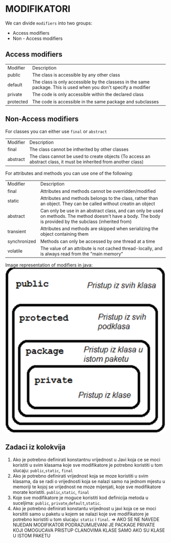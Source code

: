 # MODIFIKATORI

We can divide `modifiers` into two groups:
- Access modifiers
- Non - Access modifiers

## Access modifiers
<table>
<tr>
<td>
    Modifier
</td>
<td> Description</td>
</tr>
<tr>
<td>public</td>
<td>The class is accessible by any other class</td>
</tr>
<tr>
<td>default</td>
<td> The class is only accessible by the classess in the same package. This is used
when you don't specify a modifier
</td>
</tr>
<tr>
<td>private</td>
<td>The code is only accessible within the declared class</td>
</tr>
<tr>
<td>protected</td>
<td>The code is accessible in the same package and subclasses</td>
</tr>
</table>


## Non-Access modifiers
For classes you can either use `final` or `abstract`
<table>
<tr>
<td>
    Modifier
</td>
<td> Description</td>
</tr>
<tr>
<td>final</td>
<td>The class cannot be intherited by other classes</td>
</tr>
<tr>
<td>abstract</td>
<td> The class cannot be used to create objects (To access an abstract class, it must
be inherited from another class)

</table>

For attributes and methods you can use one of the following:
<table>
<tr>
<td>
    Modifier
</td>
<td> Description</td>
</tr>
<tr>
<td>final</td>
<td>Attributes and methods cannot be overridden/modified</td>
</tr>
<tr>
<td>static</td>
<td> Attributes and methods belongs to the class, rather than an object. They can be called
without creatin an object
</td>
</tr>
<tr>
<td>abstract</td>
<td>Can only be use in an abstract class, and can only be used on methods. The method
doesm't have a body. The body is provided by the subclass (inherited from)</td>
</tr>
<tr>
<td>transient</td>
<td>Attributes and methods are skipped when serializing the object containing them</td>
</tr>
<tr>
    <td>synchronized</td>
    <td>Methods can only be accessed by one thread at a time</td>
</tr>
<tr>
<td>volatile</td>
<td>The value of an attribute is not cached thread-locally, and is always read from the "main memory"</td>
</tr>
</table>


Image representation of modifiers in java:
![img_2.png](img_2.png)

## Zadaci iz kolokvija

1. Ako je potrebno definirati konstantnu vrijednost u Javi koja ce se moci koristiti u svim
klasama koje sve modifikatore je potrebno koristiti u tom slucaju: `public`,`static`, `final`
2. Ako je potrebno definirati vrijednost koja se moze koristiti u svim klasama, da se radi o
vrijednosti koja se nalazi samo na jednom mjestu u memoriji te kojoj se vrijednost ne moze
mijenjati, koje sve modifikatore morate koristiti. `public`,`static`, `final`
3. Koje sve modifikatore je moguce koristiti kod definicija metoda u suceljima: `public`,
`private`,`default`,`static`.
4. Ako je potrebno definirati konstantu vrijednost u javi koja ce se moci korsititi samo u paketu u kojem se nalazi koje sve modifikatore je potrebno koristiti u tom slucaju:
`static` i `final`.
=> AKO SE NE NAVEDE NIJEDAN MODIFIKATOR PODRAZUMIJEVANI JE PACKAGE PRIVATE KOJI OMOGUCAVA
PRISTUP CLANOVIMA KLASE SAMO AKO SU KLASE U ISTOM PAKETU

